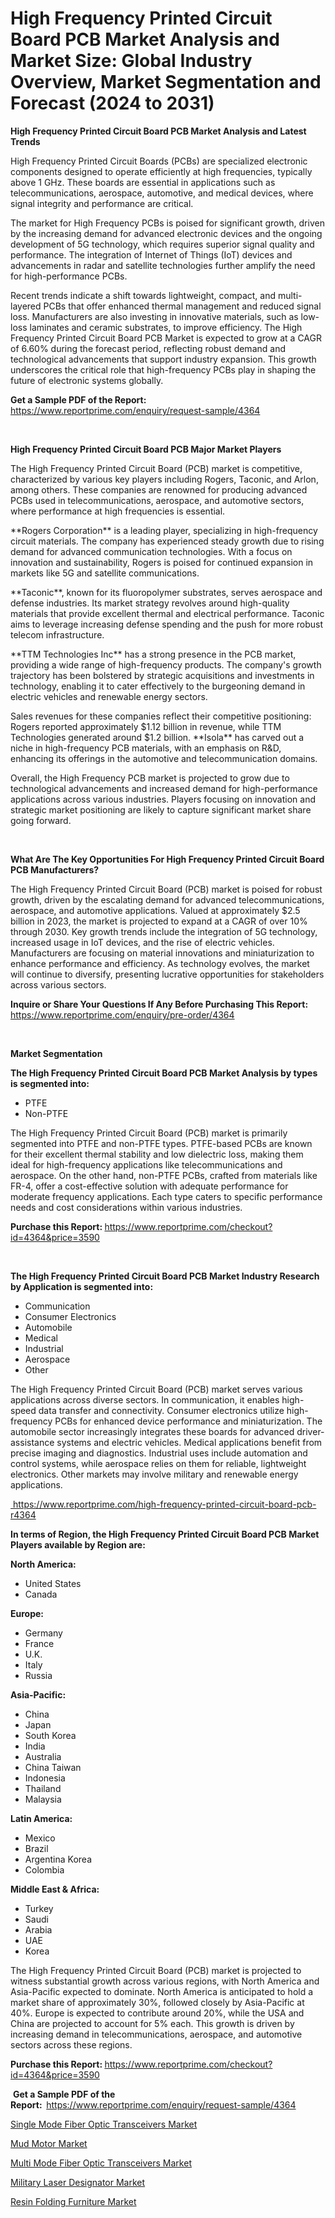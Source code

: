 <p><h1>High Frequency Printed Circuit Board PCB Market Analysis and Market Size: Global Industry Overview, Market Segmentation and Forecast (2024 to 2031)</h1></p><p><strong>High Frequency Printed Circuit Board PCB Market Analysis and Latest Trends</strong></p>
<p><p>High Frequency Printed Circuit Boards (PCBs) are specialized electronic components designed to operate efficiently at high frequencies, typically above 1 GHz. These boards are essential in applications such as telecommunications, aerospace, automotive, and medical devices, where signal integrity and performance are critical. </p><p>The market for High Frequency PCBs is poised for significant growth, driven by the increasing demand for advanced electronic devices and the ongoing development of 5G technology, which requires superior signal quality and performance. The integration of Internet of Things (IoT) devices and advancements in radar and satellite technologies further amplify the need for high-performance PCBs.</p><p>Recent trends indicate a shift towards lightweight, compact, and multi-layered PCBs that offer enhanced thermal management and reduced signal loss. Manufacturers are also investing in innovative materials, such as low-loss laminates and ceramic substrates, to improve efficiency. The High Frequency Printed Circuit Board PCB Market is expected to grow at a CAGR of 6.60% during the forecast period, reflecting robust demand and technological advancements that support industry expansion. This growth underscores the critical role that high-frequency PCBs play in shaping the future of electronic systems globally.</p></p>
<p><strong>Get a Sample PDF of the Report:&nbsp;</strong> <a href="https://www.reportprime.com/enquiry/request-sample/4364">https://www.reportprime.com/enquiry/request-sample/4364</a></p>
<p>&nbsp;</p>
<p><strong>High Frequency Printed Circuit Board PCB Major Market Players</strong></p>
<p><p>The High Frequency Printed Circuit Board (PCB) market is competitive, characterized by various key players including Rogers, Taconic, and Arlon, among others. These companies are renowned for producing advanced PCBs used in telecommunications, aerospace, and automotive sectors, where performance at high frequencies is essential.</p><p>**Rogers Corporation** is a leading player, specializing in high-frequency circuit materials. The company has experienced steady growth due to rising demand for advanced communication technologies. With a focus on innovation and sustainability, Rogers is poised for continued expansion in markets like 5G and satellite communications.</p><p>**Taconic**, known for its fluoropolymer substrates, serves aerospace and defense industries. Its market strategy revolves around high-quality materials that provide excellent thermal and electrical performance. Taconic aims to leverage increasing defense spending and the push for more robust telecom infrastructure.</p><p>**TTM Technologies Inc** has a strong presence in the PCB market, providing a wide range of high-frequency products. The company's growth trajectory has been bolstered by strategic acquisitions and investments in technology, enabling it to cater effectively to the burgeoning demand in electric vehicles and renewable energy sectors.</p><p>Sales revenues for these companies reflect their competitive positioning: Rogers reported approximately $1.12 billion in revenue, while TTM Technologies generated around $1.2 billion. **Isola** has carved out a niche in high-frequency PCB materials, with an emphasis on R&D, enhancing its offerings in the automotive and telecommunication domains.</p><p>Overall, the High Frequency PCB market is projected to grow due to technological advancements and increased demand for high-performance applications across various industries. Players focusing on innovation and strategic market positioning are likely to capture significant market share going forward.</p></p>
<p>&nbsp;</p>
<p><strong>What Are The Key Opportunities For High Frequency Printed Circuit Board PCB Manufacturers?</strong></p>
<p><p>The High Frequency Printed Circuit Board (PCB) market is poised for robust growth, driven by the escalating demand for advanced telecommunications, aerospace, and automotive applications. Valued at approximately $2.5 billion in 2023, the market is projected to expand at a CAGR of over 10% through 2030. Key growth trends include the integration of 5G technology, increased usage in IoT devices, and the rise of electric vehicles. Manufacturers are focusing on material innovations and miniaturization to enhance performance and efficiency. As technology evolves, the market will continue to diversify, presenting lucrative opportunities for stakeholders across various sectors.</p></p>
<p><strong>Inquire or Share Your Questions If Any Before Purchasing This Report:</strong> <a href="https://www.reportprime.com/enquiry/pre-order/4364">https://www.reportprime.com/enquiry/pre-order/4364</a></p>
<p>&nbsp;</p>
<p><strong>Market Segmentation</strong></p>
<p><strong>The High Frequency Printed Circuit Board PCB Market Analysis by types is segmented into:</strong></p>
<p><ul><li>PTFE</li><li>Non-PTFE</li></ul></p>
<p><p>The High Frequency Printed Circuit Board (PCB) market is primarily segmented into PTFE and non-PTFE types. PTFE-based PCBs are known for their excellent thermal stability and low dielectric loss, making them ideal for high-frequency applications like telecommunications and aerospace. On the other hand, non-PTFE PCBs, crafted from materials like FR-4, offer a cost-effective solution with adequate performance for moderate frequency applications. Each type caters to specific performance needs and cost considerations within various industries.</p></p>
<p><strong>Purchase this Report:&nbsp;</strong><a href="https://www.reportprime.com/checkout?id=4364&price=3590">https://www.reportprime.com/checkout?id=4364&price=3590</a></p>
<p>&nbsp;</p>
<p><strong>The High Frequency Printed Circuit Board PCB Market Industry Research by Application is segmented into:</strong></p>
<p><ul><li>Communication</li><li>Consumer Electronics</li><li>Automobile</li><li>Medical</li><li>Industrial</li><li>Aerospace</li><li>Other</li></ul></p>
<p><p>The High Frequency Printed Circuit Board (PCB) market serves various applications across diverse sectors. In communication, it enables high-speed data transfer and connectivity. Consumer electronics utilize high-frequency PCBs for enhanced device performance and miniaturization. The automobile sector increasingly integrates these boards for advanced driver-assistance systems and electric vehicles. Medical applications benefit from precise imaging and diagnostics. Industrial uses include automation and control systems, while aerospace relies on them for reliable, lightweight electronics. Other markets may involve military and renewable energy applications.</p></p>
<p><a href="https://www.reportprime.com/high-frequency-printed-circuit-board-pcb-r4364">&nbsp;https://www.reportprime.com/high-frequency-printed-circuit-board-pcb-r4364</a></p>
<p><strong>In terms of Region, the High Frequency Printed Circuit Board PCB Market Players available by Region are:</strong></p>
<p>
    <p> <strong> North America: </strong>
        <ul>
            <li>United States</li>
            <li>Canada</li>
        </ul>
        </p> 
    <p> <strong> Europe: </strong>
        <ul>
            <li>Germany</li>
            <li>France</li>
            <li>U.K.</li>
            <li>Italy</li>
            <li>Russia</li>
        </ul>
        </p> 
    <p> <strong> Asia-Pacific: </strong>
        <ul>
            <li>China</li>
            <li>Japan</li>
            <li>South Korea</li>
            <li>India</li>
            <li>Australia</li>
            <li>China Taiwan</li>
            <li>Indonesia</li>
            <li>Thailand</li>
            <li>Malaysia</li>
        </ul>
        </p> 
    <p> <strong> Latin America: </strong>
        <ul>
            <li>Mexico</li>
            <li>Brazil</li>
            <li>Argentina Korea</li>
            <li>Colombia</li>
        </ul>
        </p> 
    <p> <strong> Middle East & Africa: </strong>
        <ul>
            <li>Turkey</li>
            <li>Saudi</li>
            <li>Arabia</li>
            <li>UAE</li>
            <li>Korea</li>
        </ul>
    </p>
    </p>
<p><p>The High Frequency Printed Circuit Board (PCB) market is projected to witness substantial growth across various regions, with North America and Asia-Pacific expected to dominate. North America is anticipated to hold a market share of approximately 30%, followed closely by Asia-Pacific at 40%. Europe is expected to contribute around 20%, while the USA and China are projected to account for 5% each. This growth is driven by increasing demand in telecommunications, aerospace, and automotive sectors across these regions.</p></p>
<p><strong>Purchase this Report: </strong><a href="https://www.reportprime.com/checkout?id=4364&price=3590">https://www.reportprime.com/checkout?id=4364&price=3590</a></p>
<p>&nbsp;<strong>Get a Sample PDF of the Report:&nbsp;&nbsp;</strong><a href="https://www.reportprime.com/enquiry/request-sample/4364">https://www.reportprime.com/enquiry/request-sample/4364</a></p>
<p><strong></strong></p>
<p><p><a href="https://github.com/gulaimolin/Market-Research-Report-List-6/blob/main/single-mode-fiber-optic-transceivers-market.md">Single Mode Fiber Optic Transceivers Market</a></p><p><a href="https://www.linkedin.com/pulse/what-current-future-prospects-mud-motor-market-analysis-a2hxe?trackingId=vUcPqGr1QDyqmWGZe13ADw%3D%3D">Mud Motor Market</a></p><p><a href="https://github.com/RoccoManning/Market-Research-Report-List-6/blob/main/multi-mode-fiber-optic-transceivers-market.md">Multi Mode Fiber Optic Transceivers Market</a></p><p><a href="https://www.linkedin.com/pulse/market-insights-global-military-laser-designator-forecast-innovation-1iede?trackingId=h7o%2BHVa3SameOFS0tbIxFQ%3D%3D">Military Laser Designator Market</a></p><p><a href="https://issuu.com/reportprime-2/docs/resin-folding-furniture-market-size_49fcbb3e4610b4">Resin Folding Furniture Market</a></p></p>